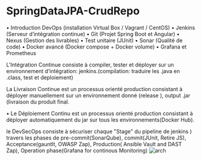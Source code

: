# SpringDataJPA-CrudRepo
• Introduction DevOps (installation Virtual Box / Vagrant / CentOS)
• Jenkins (Serveur d’intégration continue)
• Git (Projet Spring Boot et Angular)
• Nexus (Gestion des livrables)
• Test unitaire (JUnit)
• Sonar (Qualité de code)
• Docker avancé (Docker compose + Docker volume)
• Grafana et Prometheus

L’Intégration Continue consiste à compiler, tester et déployer sur un environnement d’intégration: jenkins.(compilation: traduire les .java en .class, test et deploiement)

La Livraison Continue est un processus orienté production consistant à déployer manuellement sur un environnement donné (release ), output .jar (livraison du produit final.

• Le Déploiement Continu est un processus orienté production consistant à déployer automatiquement du jar sur tous les environnements(Docker Hub).

le DevSecOps consiste à sécuriser chaque "Stage" du pipeline de jenkins ) travers les phases de pre-commit(SonarQube), commit(JUnit, Retire JS), Acceptance(gauntlt, OWASP Zap), Production( Ansible Vault and DAST Zap), Operation phase(Grafana for continous Monitoring) ![arch](https://user-images.githubusercontent.com/47789008/202680118-e57ba8e9-842b-4423-8f5e-a255ba9080eb.jpg)
